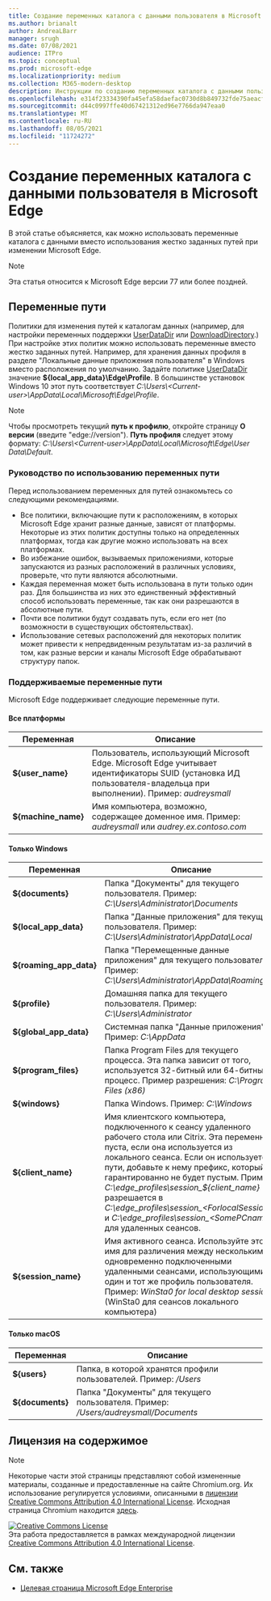```yaml
---
title: Создание переменных каталога с данными пользователя в Microsoft Edge
ms.author: brianalt
author: AndreaLBarr
manager: srugh
ms.date: 07/08/2021
audience: ITPro
ms.topic: conceptual
ms.prod: microsoft-edge
ms.localizationpriority: medium
ms.collection: M365-modern-desktop
description: Инструкции по созданию переменных каталога с данными пользователя в Microsoft Edge
ms.openlocfilehash: e314f23334390fa45efa58daefac0730d8b849732fde75aeacffe4a486c50762
ms.sourcegitcommit: d44c0997ffe40d67421312ed96e7766da947eaa0
ms.translationtype: MT
ms.contentlocale: ru-RU
ms.lasthandoff: 08/05/2021
ms.locfileid: "11724272"
---
```

# <a name="create-microsoft-edge-user-data-directory-variables"></a>Создание переменных каталога с данными пользователя в Microsoft Edge

В этой статье объясняется, как можно использовать переменные каталога с данными вместо использования жестко заданных путей при изменении Microsoft Edge.

>[!NOTE]
>Эта статья относится к Microsoft Edge версии 77 или более поздней.
## <a name="path-variables"></a>Переменные пути

Политики для изменения путей к каталогам данных (например, для настройки переменных поддержки [UserDataDir](microsoft-edge-policies.md#userdatadir) или [DownloadDirectory](microsoft-edge-policies.md#downloaddirectory).) При настройке этих политик можно использовать переменные вместо жестко заданных путей. Например, для хранения данных профиля в разделе "Локальные данные приложения пользователя" в Windows вместо расположения по умолчанию. Задайте политике [UserDataDir](microsoft-edge-policies.md#userdatadir) значение **${local_app_data}\Edge\Profile**. В большинстве установок Windows 10 этот путь соответствует *C:\Users\\&lt;Current-user&gt;\AppData\Local\Microsoft\Edge\Profile*.

>[!NOTE]
>Чтобы просмотреть текущий **путь к профилю**, откройте страницу **О версии** (введите "edge://version"). **Путь профиля** следует этому формату: *C:\Users\\&lt;Current-user&gt;\AppData\Local\Microsoft\Edge\User Data\Default*.

### <a name="guidance-for-using-path-variables"></a>Руководство по использованию переменных пути

Перед использованием переменных для путей ознакомьтесь со следующими рекомендациями.

- Все политики, включающие пути к расположениям, в которых Microsoft Edge хранит разные данные, зависят от платформы. Некоторые из этих политик доступны только на определенных платформах, тогда как другие можно использовать на всех платформах.
- Во избежание ошибок, вызываемых приложениями, которые запускаются из разных расположений в различных условиях, проверьте, что пути являются абсолютными.
- Каждая переменная может быть использована в пути только один раз. Для большинства из них это единственный эффективный способ использовать переменные, так как они разрешаются в абсолютные пути.
- Почти все политики будут создавать путь, если его нет (по возможности в существующих обстоятельствах).
- Использование сетевых расположений для некоторых политик может привести к непредвиденным результатам из-за различий в том, как разные версии и каналы Microsoft Edge обрабатывают структуру папок.

### <a name="supported-path-variables"></a>Поддерживаемые переменные пути

Microsoft Edge поддерживает следующие переменные пути.

#### <a name="all-platforms"></a>Все платформы

| Переменная | Описание |
| --- | --- |
| **${user_name}** | Пользователь, использующий Microsoft Edge. Microsoft Edge учитывает идентификаторы SUID (установка ИД пользователя-владельца при выполнении). Пример: *audreysmall* |
| **${machine_name}** | Имя компьютера, возможно, содержащее доменное имя. Пример: *audreysmall* или *audrey.ex.contoso.com* |

#### <a name="windows-only"></a>Только Windows

| Переменная | Описание |
| --- | --- |
| **${documents}** | Папка "Документы" для текущего пользователя. Пример: *C:\Users\Administrator\Documents* |
|**${local_app_data}** | Папка "Данные приложения" для текущего пользователя. Пример: *C:\Users\Administrator\AppData\Local* |
|**${roaming_app_data}** | Папка "Перемещенные данные приложения" для текущего пользователя. Пример: *C:\Users\Administrator\AppData\Roaming* |
| **${profile}** | Домашняя папка для текущего пользователя. Пример: *C:\Users\Administrator* |
| **${global_app_data}** | Системная папка "Данные приложения". Пример: *C:\AppData* |
| **${program_files}** | Папка Program Files для текущего процесса. Эта папка зависит от того, используется 32-битный или 64-битный процесс. Пример разрешения: *C:\Program Files (x86)* |
| **${windows}** | Папка Windows. Пример: *C:\Windows* |
| **${client_name}** | Имя клиентского компьютера, подключенного к сеансу удаленного рабочего стола или Citrix. Эта переменная пуста, если она используется из локального сеанса. Если он используется в пути, добавьте к нему префикс, который гарантированно не будет пустым. Пример: *C:\edge_profiles\session_${client_name}* разрешается в *C:\edge_profiles\session_&lt;ForlocalSessions&gt;* и *C:\edge_profiles\session_&lt;SomePCname&gt;* для удаленных сеансов. |
| **${session_name}** | Имя активного сеанса. Используйте это имя для различения между несколькими одновременно подключенными удаленными сеансами, использующими один и тот же профиль пользователя. Пример: *WinSta0 for local desktop sessions* (WinSta0 для сеансов локального компьютера) |

#### <a name="macos-only"></a>Только macOS

| Переменная | Описание |
| --- | --- |
| **${users}** | Папка, в которой хранятся профили пользователей. Пример: */Users* |
| **${documents}** | Папка "Документы" для текущего пользователя. Пример: */Users/audreysmall/Documents* |

## <a name="content-license"></a>Лицензия на содержимое

>[!NOTE]
>Некоторые части этой страницы представляют собой измененные материалы, созданные и предоставленные на сайте Chromium.org. Их использование регулируется условиями, описанными в [лицензии Creative Commons Attribution 4.0 International License](http://creativecommons.org/licenses/by/4.0/). Исходная страница Chromium находится [здесь](https://www.chromium.org/administrators/policy-list-3/user-data-directory-variables).
  
<a rel="license" href="http://creativecommons.org/licenses/by/4.0/"><img alt="Creative Commons License" style="border-width:0" src="https://i.creativecommons.org/l/by/4.0/88x31.png" /></a><br/>Эта работа предоставляется в рамках международной лицензии <a rel="license" href="http://creativecommons.org/licenses/by/4.0/">Creative Commons Attribution 4.0 International License</a>.
## <a name="see-also"></a>См. также

- [Целевая страница Microsoft Edge Enterprise](https://aka.ms/EdgeEnterprise)
